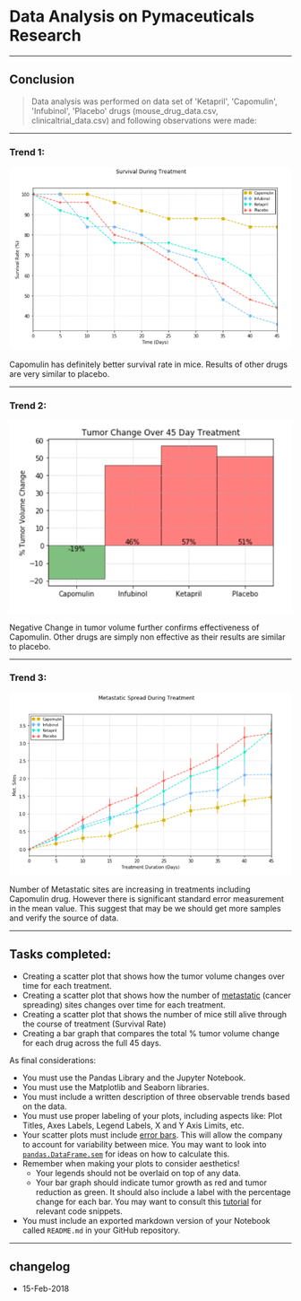 # Data Analysis on Pymaceuticals Research
----
## Conclusion


> Data analysis was performed on data set of 'Ketapril', 'Capomulin', 'Infubinol', 'Placebo' drugs (mouse_drug_data.csv, clinicaltrial_data.csv) and following observations were made:

----


### Trend 1:

![Survival](Images/survival.PNG)

Capomulin has definitely better survival rate in mice. Results of other drugs are very similar to placebo. 

----
### Trend 2:

![pctvolumechange](Images/pctvolumechange.PNG)

Negative Change in tumor volume further confirms effectiveness of Capomulin.
Other drugs are simply non effective as their results are similar to placebo.

----
### Trend 3:

![Metastatic](Images/Metastatic.PNG)

Number of Metastatic sites are increasing in treatments including Capomulin drug.
However there is significant standard error measurement in the mean value. This suggest that may be we should get more samples and verify the source of data.


----
## Tasks completed:

* Creating a scatter plot that shows how the tumor volume changes over time for each treatment.
* Creating a scatter plot that shows how the number of [metastatic](https://en.wikipedia.org/wiki/Metastasis) (cancer spreading) sites changes over time for each treatment.
* Creating a scatter plot that shows the number of mice still alive through the course of treatment (Survival Rate)
* Creating a bar graph that compares the total % tumor volume change for each drug across the full 45 days.

As final considerations:

* You must use the Pandas Library and the Jupyter Notebook.
* You must use the Matplotlib and Seaborn libraries.
* You must include a written description of three observable trends based on the data.
* You must use proper labeling of your plots, including aspects like: Plot Titles, Axes Labels, Legend Labels, X and Y Axis Limits, etc.
* Your scatter plots must include [error bars](https://en.wikipedia.org/wiki/Error_bar). This will allow the company to account for variability between mice. You may want to look into [`pandas.DataFrame.sem`](http://pandas.pydata.org/pandas-docs/stable/generated/pandas.DataFrame.sem.html) for ideas on how to calculate this.
* Remember when making your plots to consider aesthetics!
  * Your legends should not be overlaid on top of any data.
  * Your bar graph should indicate tumor growth as red and tumor reduction as green.
    It should also include a label with the percentage change for each bar. You may want to consult this [tutorial](http://composition.al/blog/2015/11/29/a-better-way-to-add-labels-to-bar-charts-with-matplotlib/) for relevant code snippets.
* You must include an exported markdown version of your Notebook called  `README.md` in your GitHub repository.


---
## changelog
* 15-Feb-2018 
